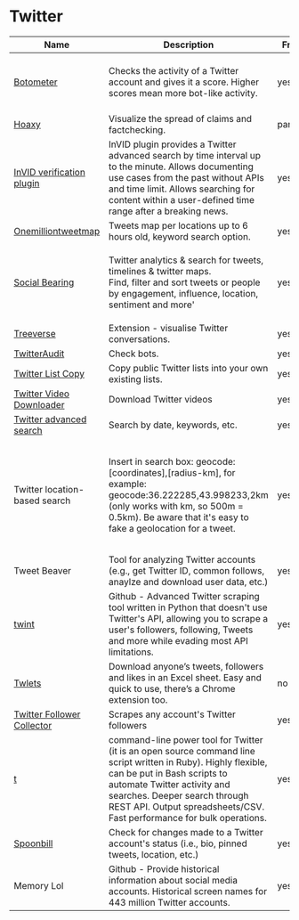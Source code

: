 # Twitter

| Name                                                                                                        | Description                                                                                                                                                                                                                                                                           | Free?     | Guide                                                                                                                                                                                                             |
| ----------------------------------------------------------------------------------------------------------- | ------------------------------------------------------------------------------------------------------------------------------------------------------------------------------------------------------------------------------------------------------------------------------------- | --------- | ----------------------------------------------------------------------------------------------------------------------------------------------------------------------------------------------------------------- |
| [Botometer](http://botometer.iuni.iu.edu/)                                                                  | Checks the activity of a Twitter account and gives it a score. Higher scores mean more bot-like activity.                                                                                                                                                                             | yes       | Inactive due to twitter's API changes                                                                                                                                                                             |
| [Hoaxy](https://hoaxy.iuni.iu.edu/)                                                                         | Visualize the spread of claims and factchecking.                                                                                                                                                                                                                                      | partially |                                                                                                                                                                                                                   |
| [InVID verification plugin](http://www.invid-project.eu/verify)                                             | InVID plugin provides a Twitter advanced search by time interval up to the minute. Allows documenting use cases from the past without APIs and time limit. Allows searching for content within a user-defined time range after a breaking news.                                       | yes       |                                                                                                                                                                                                                   |
| [Onemilliontweetmap](http://onemilliontweetmap.com/)                                                        | Tweets map per locations up to 6 hours old, keyword search option.                                                                                                                                                                                                                    | yes       |                                                                                                                                                                                                                   |
| [Social Bearing](https://socialbearing.com/)                                                                | <p>Twitter analytics &#x26; search for tweets, timelines &#x26; twitter maps.<br>Find, filter and sort tweets or people by engagement, influence, location, sentiment and more'</p>                                                                                                   | yes       | Inactive due to twitter's API changes                                                                                                                                                                             |
| [Treeverse](http://t.co/hGvska63Li)                                                                         | Extension - visualise Twitter conversations.                                                                                                                                                                                                                                          | yes       |                                                                                                                                                                                                                   |
| [TwitterAudit](http://twitteraudit.com/)                                                                    | Check bots.                                                                                                                                                                                                                                                                           | yes       |                                                                                                                                                                                                                   |
| [Twitter List Copy](http://projects.noahliebman.net/listcopy/connect.php)                                   | Copy public Twitter lists into your own existing lists.                                                                                                                                                                                                                               | yes       |                                                                                                                                                                                                                   |
| [Twitter Video Downloader](http://twittervideodownloader.com/)                                              | Download Twitter videos                                                                                                                                                                                                                                                               | yes       |                                                                                                                                                                                                                   |
| [Twitter advanced search](http://twitter.com/search-advanced)                                               | Search by date, keywords, etc.                                                                                                                                                                                                                                                        | yes       |                                                                                                                                                                                                                   |
| Twitter location-based search                                                                               | Insert in search box: geocode:\[coordinates],\[radius-km], for example: geocode:36.222285,43.998233,2km (only works with km, so 500m = 0.5km). Be aware that it's easy to fake a geolocation for a tweet.                                                                             | yes       | [Geofenced Searches on Twitter: A Case Study Detailing South Asia’s Covid Crisis](https://www.bellingcat.com/resources/2021/05/19/geofenced-searches-on-twitter-a-case-study-detailing-south-asias-covid-crisis/) |
| Tweet Beaver                                                                                                | Tool for analyzing Twitter accounts (e.g., get Twitter ID, common follows, anaylze and download user data, etc.)                                                                                                                                                                      | yes       |                                                                                                                                                                                                                   |
| [twint](http://github.com/twintproject/twint)                                                               | Github - Advanced Twitter scraping tool written in Python that doesn't use Twitter's API, allowing you to scrape a user's followers, following, Tweets and more while evading most API limitations.                                                                                   | yes       |                                                                                                                                                                                                                   |
| [Twlets](http://twlets.com/)                                                                                | Download anyone’s tweets, followers and likes in an Excel sheet. Easy and quick to use, there’s a Chrome extension too.                                                                                                                                                               | no        |                                                                                                                                                                                                                   |
| [Twitter Follower Collector](https://phantombuster.com/automations/twitter/4130/twitter-follower-collector) | Scrapes any account's Twitter followers                                                                                                                                                                                                                                               | yes       |                                                                                                                                                                                                                   |
| [t](http://github.com/sferik/t)                                                                             | command-line power tool for Twitter (it is an open source command line script written in Ruby). Highly flexible, can be put in Bash scripts to automate Twitter activity and searches. Deeper search through REST API. Output spreadsheets/CSV. Fast performance for bulk operations. | yes       |                                                                                                                                                                                                                   |
| [Spoonbill](http://spoonbill.io/)                                                                           | Check for changes made to a Twitter account's status (i.e., bio, pinned tweets, location, etc.)                                                                                                                                                                                       | yes       |                                                                                                                                                                                                                   |
| Memory Lol                                                                                                  | Github - Provide historical information about social media accounts. Historical screen names for 443 million Twitter accounts.                                                                                                                                                        | yes       |                                                                                                                                                                                                                   |
